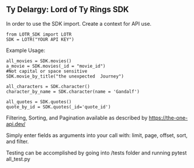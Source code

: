 ## Ty Delargy: Lord of Ty Rings SDK
In order to use the SDK import. Create a context for API use.
    
    from LOTR_SDK import LOTR
    SDK = LOTR("YOUR API KEY")

Example Usage:
    
    all_movies = SDK.movies()
    a_movie = SDK.movies(_id = "movie_id")
    #Not capital or space sensitive
    SDK.movie_by_title("the unexpected  Journey")

    all_characters = SDK.character()
    character_by_name = SDK.character(name = 'Gandalf')

    all_quotes = SDK.quotes()
    quote_by_id = SDK.quotes(_id='quote_id')

Filtering, Sorting, and Pagination available as described by https://the-one-api.dev/

Simply enter fields as arguments into your call with: limit, page, offset, sort, and filter.

Testing can be accomplished by going into /tests folder and running 
    pytest all_test.py
